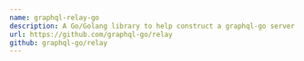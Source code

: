 ```yaml
---
name: graphql-relay-go
description: A Go/Golang library to help construct a graphql-go server supporting react-relay.
url: https://github.com/graphql-go/relay
github: graphql-go/relay
---
```


